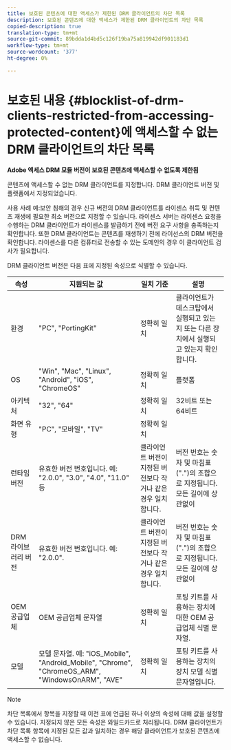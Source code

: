 ```yaml
---
title: 보호된 콘텐츠에 대한 액세스가 제한된 DRM 클라이언트의 차단 목록
description: 보호된 콘텐츠에 대한 액세스가 제한된 DRM 클라이언트의 차단 목록
copied-description: true
translation-type: tm+mt
source-git-commit: 89bdda1d4bd5c126f19ba75a819942df901183d1
workflow-type: tm+mt
source-wordcount: '377'
ht-degree: 0%

---
```



# 보호된 내용 {#blocklist-of-drm-clients-restricted-from-accessing-protected-content}에 액세스할 수 없는 DRM 클라이언트의 차단 목록

**Adobe 액세스 DRM 모듈 버전이 보호된 콘텐츠에 액세스할 수 없도록 제한됨**

콘텐츠에 액세스할 수 없는 DRM 클라이언트를 지정합니다. DRM 클라이언트 버전 및 플랫폼에서 지정되었습니다.

사용 사례 예:보안 침해의 경우 신규 버전의 DRM 클라이언트를 라이센스 취득 및 컨텐츠 재생에 필요한 최소 버전으로 지정할 수 있습니다. 라이센스 서버는 라이센스 요청을 수행하는 DRM 클라이언트가 라이센스를 발급하기 전에 버전 요구 사항을 충족하는지 확인합니다. 또한 DRM 클라이언트는 콘텐츠를 재생하기 전에 라이선스의 DRM 버전을 확인합니다. 라이센스를 다른 컴퓨터로 전송할 수 있는 도메인의 경우 이 클라이언트 검사가 필요합니다.

DRM 클라이언트 버전은 다음 표에 지정된 속성으로 식별할 수 있습니다.

| **속성** | **지원되는 값** | **일치 기준** | **설명** |
|---|---|---|---|
| 환경 | &quot;PC&quot;, &quot;PortingKit&quot; | 정확히 일치 | 클라이언트가 데스크탑에서 실행되고 있는지 또는 다른 장치에서 실행되고 있는지 확인합니다. |
| OS | &quot;Win&quot;, &quot;Mac&quot;, &quot;Linux&quot;, &quot;Android&quot;, &quot;iOS&quot;, &quot;ChromeOS&quot; | 정확히 일치 | 플랫폼 |
| 아키텍처 | &quot;32&quot;, &quot;64&quot; | 정확히 일치 | 32비트 또는 64비트 |
| 화면 유형 | &quot;PC&quot;, &quot;모바일&quot;, &quot;TV&quot; | 정확히 일치 |  |
| 런타임 버전 | 유효한 버전 번호입니다. 예: &quot;2.0.0&quot;, &quot;3.0&quot;, &quot;4.0&quot;, &quot;11.0&quot; 등 | 클라이언트 버전이 지정된 버전보다 작거나 같은 경우 일치합니다. | 버전 번호는 숫자 및 마침표(&quot;.&quot;)의 조합으로 지정됩니다. 모든 길이에 상관없이 |
| DRM 라이브러리 버전 | 유효한 버전 번호입니다. 예: &quot;2.0.0&quot;. | 클라이언트 버전이 지정된 버전보다 작거나 같은 경우 일치합니다. | 버전 번호는 숫자 및 마침표(&quot;.&quot;)의 조합으로 지정됩니다. 모든 길이에 상관없이 |
| OEM 공급업체 | OEM 공급업체 문자열 | 정확히 일치 | 포팅 키트를 사용하는 장치에 대한 OEM 공급업체 식별 문자열. |
| 모델 | 모델 문자열. 예: &quot;iOS_Mobile&quot;, &quot;Android_Mobile&quot;, &quot;Chrome&quot;, &quot;ChromeOS_ARM&quot;, &quot;WindowsOnARM&quot;, &quot;AVE&quot; | 정확히 일치 | 포팅 키트를 사용하는 장치의 장치 모델 식별 문자열입니다. |

>[!NOTE]
>
>차단 목록에서 항목을 지정할 때 이전 표에 언급된 하나 이상의 속성에 대해 값을 설정할 수 있습니다. 지정되지 않은 모든 속성은 와일드카드로 처리됩니다. DRM 클라이언트가 차단 목록 항목에 지정된 모든 값과 일치하는 경우 해당 클라이언트가 보호된 콘텐츠에 액세스할 수 없습니다.

